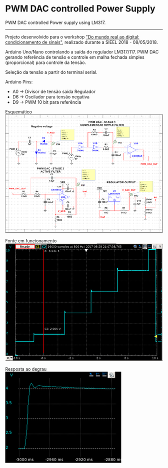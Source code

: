 
# PWM DAC controlled Power Supply

PWM DAC controlled Power supply using LM317.

-------------------------------------------------

Projeto desenvolvido para o workshop ["Do mundo real ao digital: condicionamento de sinais"](https://pt.scribd.com/document/378584270/Sieel-2018-Do-Mundo-Real-Ao-Digital-Condicionamento-de-Sinais), realizado durante a SIEEL 2018 - 08/05/2018.

Arduino Uno/Nano controlando a saída do regulador LM317/117. PWM DAC gerando referência de tensão e controle em malha fechada simples (proporcional) para controle da tensão.

Seleção da tensão a partir do terminal serial.

Arduino Pins:
 - A0 -> Divisor de tensão saída Regulador
 - D6 -> Oscilador para tensão negativa
 - D9 -> PWM 10 bit para referência

Esquemático
![Esquemático](https://github.com/agaelema/PWM_DAC_controlled_Power_supply/blob/master/Schematic.png?raw=true)

Fonte em funcionamento
![Fonte em funcionamento](https://github.com/agaelema/PWM_DAC_controlled_Power_supply/blob/master/PWM_DAC_scope_01.png?raw=true)

Resposta ao degrau
![Resposta ao degrau](https://github.com/agaelema/PWM_DAC_controlled_Power_supply/blob/master/PWM_DAC_scope_02.png?raw=true)